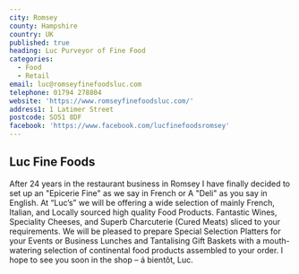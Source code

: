 ```yaml
---
city: Romsey
county: Hampshire
country: UK
published: true
heading: Luc Purveyor of Fine Food
categories:
  - Food
  - Retail
email: luc@romseyfinefoodsluc.com
telephone: 01794 278804
website: 'https://www.romseyfinefoodsluc.com/'
address1: 1 Latimer Street
postcode: SO51 8DF
facebook: 'https://www.facebook.com/lucfinefoodsromsey'
---
```

## Luc Fine Foods 

After 24 years in the restaurant business in Romsey I have finally decided to set up an "Epicerie Fine" as we say in French or A "Deli" as you say in English.  At “Luc’s” we will be offering a wide selection of mainly French, Italian, and Locally sourced high quality Food Products.  Fantastic Wines, Speciality Cheeses, and Superb Charcuterie (Cured Meats) sliced to your requirements.  We will be pleased to prepare Special Selection Platters for your Events or Business Lunches and Tantalising Gift Baskets with a mouth-watering selection of continental food products assembled to your order.   I hope to see you soon in the shop – á bientôt, Luc.
